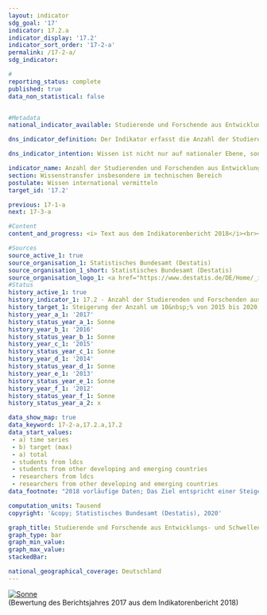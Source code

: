 ```yaml
---                   
layout: indicator                   
sdg_goal: '17'                   
indicator: 17.2.a                   
indicator_display: '17.2'                   
indicator_sort_order: '17-2-a'                   
permalink: /17-2-a/                   
sdg_indicator:                    

#                   
reporting_status: complete                   
published: true                   
data_non_statistical: false                   


#Metadata                   
national_indicator_available: Studierende und Forschende aus Entwicklungs- und Schwellenländern in Deutschland                   

dns_indicator_definition: Der Indikator erfasst die Anzahl der Studierenden und Forschenden aus Entwicklungs- und Schwellenländern pro Jahr bzw. Semester. Hierbei wird die Anzahl der Studierenden und Forschenden aus den am wenigsten entwickelten Ländern (Least Developed Countries, LDCs) gesondert ausgewiesen.                   

dns_indicator_intention: Wissen ist nicht nur auf nationaler Ebene, sondern auch im globalen Maßstab ein zentraler Treiber nachhaltiger Entwicklung. Die Stärkung des internationalen Wissensaustauschs durch Deutschland ist hierfür eine wichtige Maßnahme. Ziel der Bundesregierung ist es deshalb, die Summe der Studierenden und Forschenden aus Entwicklungs- und Schwellenländern von 2015 bis 2020 um 10&nbsp;% zu steigern und die Anzahl anschließend zu verstetigen.                   

indicator_name: Anzahl der Studierenden und Forschenden aus Entwicklungsländern sowie LDCs pro Jahr                   
section: Wissenstransfer insbesondere im technischen Bereich                   
postulate: Wissen international vermitteln                   
target_id: '17.2'                   

previous: 17-1-a                   
next: 17-3-a                   

#Content                    
content_and_progress: <i> Text aus dem Indikatorenbericht 2018</i><br><br>Datengrundlage des Indikators ist sowohl die Studierendenstatistik als auch die Statistik des Hochschulpersonals des Statistischen Bundesamtes. Beides sind Vollerhebungen auf der Basis der Verwaltungsdaten der Hochschulen. Der Indikator umfasst die Studierenden im Wintersemester des jeweiligen Jahres. Die Forschenden werden hingegen zum Stichtag 1. Dezember erhoben. Unter Forschenden wird hierbei das haupt- und nebenberufliche wissenschaftliche Personal an deutschen Hochschulen (ohne studentische Hilfskräfte) verstanden. Promotionsstudierende, die als Studierende an einer Hochschule immatrikuliert sind und zugleich als wissenschaftliches Personal arbeiten, können zu Doppelzählungen im Indikator führen.<br><br>Die Gesamtzahl aller Studierenden und Forschenden aus Entwicklungs- und Schwellenländern an deutschen Hochschulen im Jahr 2017 betrug 247&nbsp;433. Mit 92,9&nbsp;% machten dabei die Studierenden den weitaus größeren Anteil am Wert des Indikators aus.<br><br>Im Wintersemester 2017/18 waren 229&nbsp;881 Studierende aus Entwicklungs- und Schwellenländern an deutschen Hochschulen immatrikuliert. Das entspricht 8,1&nbsp;% aller Immatrikulierten. Die Anzahl der Studierenden aus Entwicklungs- und Schwellenländern ist seit 2005 (126&nbsp;672 Studierende) stetig gestiegen – nur im Jahr 2007 gab es einen Rückgang. Der Anstieg im Wintersemester 2017/18 im Vergleich zum Vorjahr (214&nbsp;813 Studierende im Wintersemester 2016/17) lag bei 7,0&nbsp;%. Im Wintersemester 2017/18 kamen 10&nbsp;574 Studierende aus LDCs und somit 4,5&nbsp;% mehr als im Vorjahr.<br><br>Von den 229&nbsp;881 Studierenden aus Entwicklungs- und Schwellenländern, die im Wintersemester 2017/18 an deutschen Hochschulen immatrikuliert waren, kamen 39&nbsp;338 aus der Türkei, 39&nbsp;541 aus China sowie 17&nbsp;570 Studierende aus Indien. Insgesamt waren 43,2&nbsp;% davon Studentinnen. Während aus den europäischen Entwicklungs- und Schwellenländern mit 53,5&nbsp;% etwa gleich viele Frauen und Männer in Deutschland studieren, kommen aus Ozeanien etwas mehr als ein Drittel Studentinnen (33,3&nbsp;%). Unter den Studierenden aus LDCs betrug der Frauenanteil ein Viertel (25,5&nbsp;%).<br><br>Im Jahr 2017 waren 17&nbsp;552 Forscherinnen und Forscher aus Entwicklungs- und Schwellenländern Teil des wissenschaftlichen Personals an deutschen Hochschulen. Damit machten diese einen Anteil von 4,4&nbsp;% am gesamten wissenschaftlichen Personal an deutschen Hochschulen aus. Im Vergleich zum Vorjahr ist ihre Anzahl um 10,6&nbsp;% gestiegen, seit 2005 hat sie sich mehr als verdoppelt. 649 Forschende kamen im Jahr 2017 aus LDCs (0,2&nbsp;% des gesamten wissenschaftlichen Personals). Im Vorjahr waren es 558 Forschende. Dies entspricht einem Zuwachs von 16,3&nbsp;%.<br><br>Insgesamt steigt die Anzahl der aus Entwicklungs- und Schwellenländern stammenden Studierenden und Forschenden seit dem Jahr 2007 kontinuierlich an. Bei Fortsetzung dieser bisherigen Entwicklung könnte das Ziel für das Jahr 2020 erreicht werden.                   

#Sources
source_active_1: true                           
source_organisation_1: Statistisches Bundesamt (Destatis)                           
source_organisation_1_short: Statistisches Bundesamt (Destatis)                           
source_organisation_logo_1: <a href="https://www.destatis.de/DE/Home/_inhalt.html"><img src="https://g205sdgs.github.io/sdg-indicators/public/logos/destatis.png" alt="Logo Statistisches Bundesamt (Destatis)" title="Klicken Sie hier um zu der Homepage der Organisation zu gelangen" /></a>
#Status                   
history_active_1: true                   
history_indicator_1: 17.2 - Anzahl der Studierenden und Forschenden aus Entwicklungsländern sowie LDCs pro Jahr                   
history_target_1: Steigerung der Anzahl um 10&nbsp;% von 2015 bis 2020, anschließend Verstetigung
history_year_a_1: '2017'                           
history_status_year_a_1: Sonne
history_year_b_1: '2016'                           
history_status_year_b_1: Sonne
history_year_c_1: '2015'                           
history_status_year_c_1: Sonne
history_year_d_1: '2014'                           
history_status_year_d_1: Sonne
history_year_e_1: '2013'                           
history_status_year_e_1: Sonne
history_year_f_1: '2012'                           
history_status_year_f_1: Sonne
history_status_year_a_2: x

data_show_map: true                   
data_keyword: 17-2-a,17.2.a,17.2                   
data_start_values: 
 - a) time series
 - b) target (max)
 - a) total
 - students from ldcs
 - students from other developing and emerging countries
 - researchers from ldcs
 - researchers from other developing and emerging countries                   
data_footnote: "2018 vorläufige Daten; Das Ziel entspricht einer Steigerung der Anzahl der Studierenden und Forschenden um 10&nbsp;% gegenüber 2015 in 2020; LDCs (Least Developed Countries): Am wenigsten entwickelte Länder"                   

computation_units: Tausend                   
copyright: '&copy; Statistisches Bundesamt (Destatis), 2020'                   

graph_title: Studierende und Forschende aus Entwicklungs- und Schwellenländern in Deutschland                   
graph_type: bar                   
graph_min_value:                    
graph_max_value:                    
stackedBar:                    

national_geographical_coverage: Deutschland                   
---
```

<div>                           
  <div class="my-header">                           
    <a href="https://sustainabledevelopment-deutschland.github.io/status/"><img src="https://g205sdgs.github.io/sdg-indicators/public/Wettersymbole/Sonne.png" title="Bei Fortsetzung der Entwicklung beträgt die Abweichung vom Zielwert weniger als 5&nbsp;% der Differenz zwischen Zielwert und aktuellem Wert" alt="Sonne" />                           
    </a>                           
  </div>
  <div class="my-header-note">
    <span>(Bewertung des Berichtsjahres 2017 aus dem Indikatorenbericht 2018)</span>
  </div>                           
</div>